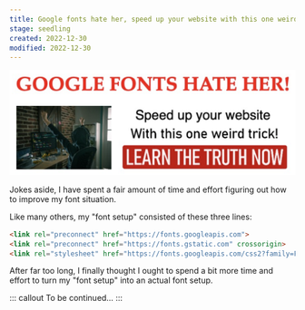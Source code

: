 ```yaml
---
title: Google fonts hate her, speed up your website with this one weird trick!
stage: seedling
created: 2022-12-30
modified: 2022-12-30
---
```


![Parody of an old school clickbait web ad with the text “GOOGLE FONTS HATE HER! Speed up your website With this one weird trick! LEARN THE TRUTH NOW”](./public/assets/img/one-weird-trick.png)

Jokes aside, I have spent a fair amount of time and effort figuring out how to improve my font situation.

Like many others, my "font setup" consisted of these three lines:
```html
<link rel="preconnect" href="https://fonts.googleapis.com">
<link rel="preconnect" href="https://fonts.gstatic.com" crossorigin>
<link rel="stylesheet" href="https://fonts.googleapis.com/css2?family=Fraunces:ital,opsz,wght,SOFT,WONK@0,9..144,100..900,0..100,0;0,9..144,100..900,0..100,1;1,9..144,100..900,0..100,0;1,9..144,100..900,0..100,1&family=Nanum+Pen+Script&family=Noto+Color+Emoji&family=Work+Sans:ital,wght@0,100..900;1,100..900&display=swap">
```

After far too long, I finally thought I ought to spend a bit more time and effort to turn my "font setup" into an actual font setup.

::: callout To be continued…
:::